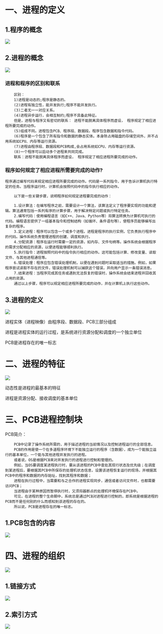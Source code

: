 # 一、进程的定义

## 1.程序的概念

![](https://cdn.jsdelivr.net/gh/lcekold/blogimage@main/OperatingSystem/chenxu.png)

## 2.进程的概念

![](https://cdn.jsdelivr.net/gh/lcekold/blogimage@main/OperatingSystem/jingcheng.png)

### 进程和程序的区别和联系

        区别：
        1)进程是动态的;程序是静态的。
        (2)进程有独立性，能并发执行;程序不能并发执行。
        (3)二者无一一对应关系。
        (4)进程异步运行，会相互制约;程序不具备此特征。
        但是，进程与程序又有密切的联系： 进程不能脱离具体程序而虚设， 程序规定了相应进程所要完成的动作。
        (5)组成不同。进程包含PCB、程序段、数据段。程序包含数据和指令代码。
        (6)程序是一个包含了所有指令和数据的静态实体。本身除占用磁盘的存储空间外，并不占用系统如CPU、内存等运行资源。
        (7)进程由程序段、数据段和PCB构成,会占用系统如CPU、内存等运行资源。
        (8)一个程序可以启动多个进程来共同完成。
        联系：进程不能脱离具体程序而虚设， 程序规定了相应进程所要完成的动作。

### 程序如何规定了相应进程所需要完成的动作?

    程序通过编写代码来规定相应进程所要完成的动作。代码是一系列指令，用于告诉计算机执行特定的任务。当程序运行时，计算机会按照代码中的指令执行相应的动作。

        以下是一些关键步骤，说明程序如何规定进程要完成的动作：

        1.设计算法：在编写程序之前，需要设计一个算法，该算法定义了程序要实现的功能和逻辑。算法通常包括一系列有序的计算步骤，用于解决特定问题或执行特定任务。
        2.编写代码：使用编程语言（如C++、Java、Python等）将算法转换为计算机可执行的代码。编程语言提供了一组基本指令和控制结构（如循环、条件语句等），使程序员能够编写出复杂的程序。
        3.定义进程：程序可以包含一个或多个进程。进程是程序的执行实例，它负责执行程序中的代码。操作系统负责管理进程的创建、调度和执行。
        4.分配资源：程序在运行时需要一定的资源，如内存、文件句柄等。操作系统会根据程序的需求分配相应的资源，以便进程能够顺利执行。
        5.执行指令：进程按照代码中的指令执行相应的动作。这可能包括计算、修改变量、读取文件、与其他进程通信等。
        6.错误处理：程序应包含错误处理机制，以便在遇到问题时采取适当的措施。例如，如果程序尝试读取不存在的文件，错误处理机制可以捕获这个错误，并向用户显示一条错误消息。
        7.结束进程：当程序完成其任务或遇到无法恢复的错误时，操作系统会结束进程并回收其占用的资源。
        通过以上步骤，程序可以规定相应进程所要完成的动作，并在计算机上执行这些动作。

## 3.进程的定义

![](https://cdn.jsdelivr.net/gh/lcekold/blogimage@main/OperatingSystem/jcddy.png)

进程实体（进程映像）由程序段、数据段、PCB三部分组成

进程是进程实体的运行过程，是系统进行资源分配和调度的一个独立单位

PCB是进程存在的唯一标志

# 二、进程的特征

![](https://cdn.jsdelivr.net/gh/lcekold/blogimage@main/OperatingSystem/jcdtz.png)

动态性是进程的最基本的特征

进程是资源分配、接收调度的基本单位

# 三、PCB进程控制块



PCB简介：

        PCB中记录了操作系统所需的，用于描述进程的当前情况以及控制进程运行的全部信息。
        PCB的作用是使一个在多道程序环境下不能独立运行的程序（含数据），成为一个能独立运行的基本单位，一个能与其他进程并发执行的进程。
        或者说，OS是根据PCB来对并发执行的进程进行控制和管理的。
        例如，当OS要调度某进程执行时，要从该进程的PCB中查处其现行状态及优先级；在调度到某进程后，要根据其PCB中所保存的处理机状态信息，设置该进程恢复运行的现场，并根据其PCB中的程序和数据的内存始址，找到其程序和数据；
        进程在执行过程中，当需要和与之合作的进程实现同步，通信或者访问文件时，也都需要访问PCB；
        当进程由于某种原因而暂停执行时，又须将器断点的处理机环境保存在PCB中。
        可见，在进程的整个生命期中，系统总是通过PCB对进程进行控制的，即系统是根据进程的PCB而不是任何别的什么而感知到该进程的存在的。
        所以说，PCB是进程存在的唯一标志。

## 1.PCB包含的内容

![](https://cdn.jsdelivr.net/gh/lcekold/blogimage@main/OperatingSystem/pcbjj.png)

# 四、进程的组织

![](https://cdn.jsdelivr.net/gh/lcekold/blogimage@main/OperatingSystem/jcdzzfs.png)

## 1.链接方式

![](https://cdn.jsdelivr.net/gh/lcekold/blogimage@main/OperatingSystem/lianjie.png)

## 2.索引方式

![](https://cdn.jsdelivr.net/gh/lcekold/blogimage@main/OperatingSystem/suoying.png)


